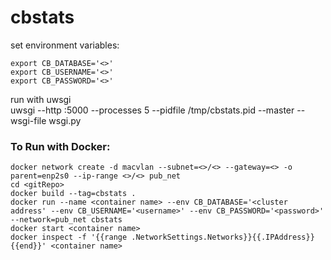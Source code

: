 # cbstats

set environment variables:<br/>

```
export CB_DATABASE='<>' 
export CB_USERNAME='<>'
export CB_PASSWORD='<>'
```

run with uwsgi<br/>
uwsgi --http :5000 --processes 5 --pidfile /tmp/cbstats.pid --master --wsgi-file wsgi.py

### To Run with Docker:

```
docker network create -d macvlan --subnet=<>/<> --gateway=<> -o parent=enp2s0 --ip-range <>/<> pub_net
cd <gitRepo>
docker build --tag=cbstats .
docker run --name <container name> --env CB_DATABASE='<cluster address' --env CB_USERNAME='<username>' --env CB_PASSWORD='<password>' --network=pub_net cbstats
docker start <container name>
docker inspect -f '{{range .NetworkSettings.Networks}}{{.IPAddress}}{{end}}' <container name>
```

